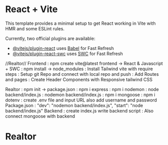 # React + Vite

This template provides a minimal setup to get React working in Vite with HMR and some ESLint rules.

Currently, two official plugins are available:

- [@vitejs/plugin-react](https://github.com/vitejs/vite-plugin-react/blob/main/packages/plugin-react/README.md) uses [Babel](https://babeljs.io/) for Fast Refresh
- [@vitejs/plugin-react-swc](https://github.com/vitejs/vite-plugin-react-swc) uses [SWC](https://swc.rs/) for Fast Refresh

//Realtor//
Frontend : npm create vite@latest frontend -> React & Javascript + SWC
: npm install -> node_modules
: Install Tailwind vite with require steps
: Setup git Repo and connect with local repo and push
: Add Routes and pages
: Create Header Components with Responsive tailwind CSS

Realtor : npm init -> package.json
: npm i express
: npm i nodemon
: node backend/index.js
: nodemon backend/index.js
: npm i mongoose
: npm i dotenv
: create .env file and input URL also add username and password
Package.json : "dev": "nodemon backend/index.js",
"start": "node backend/index.js"
Backend : create index.js write backend script
: Also connect mongoose with backend
# Realtor
